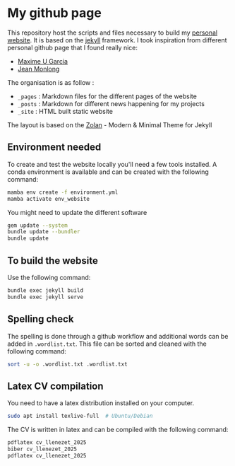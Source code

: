 # My github page

This repository host the scripts and files necessary to build my [personal website](https://louislenezet.github.io).
It is based on the [jekyll](https://jekyllrb.com/) framework.
I took inspiration from different personal github page that I found really nice:

- [Maxime U Garcia](https://maxulysse.github.io/)
- [Jean Monlong](https://jmonlong.github.io/)

The organisation is as follow :

- `_pages` : Markdown files for the different pages of the website
- `_posts` : Markdown for different news happening for my projects
- `_site`  : HTML built static website

The layout is based on the [Zolan](https://github.com/artemsheludko/zolan) - Modern & Minimal Theme for Jekyll

## Environment needed

To create and test the website locally you'll need a few tools installed.
A conda environment is available and can be created with the following command:

```bash
mamba env create -f environment.yml
mamba activate env_website
```

You might need to update the different software

```bash
gem update --system
bundle update --bundler
bundle update
```

## To build the website

Use the following command:

```bash
bundle exec jekyll build
bundle exec jekyll serve
```

## Spelling check

The spelling is done through a github workflow and additional words
can be added in `.wordlist.txt`.
This file can be sorted and cleaned with the following command:

```bash
sort -u -o .wordlist.txt .wordlist.txt
```


## Latex CV compilation

You need to have a latex distribution installed on your computer.

```bash
sudo apt install texlive-full  # Ubuntu/Debian
```

The CV is written in latex and can be compiled with the following command:

```bash
pdflatex cv_llenezet_2025
biber cv_llenezet_2025
pdflatex cv_llenezet_2025
```
